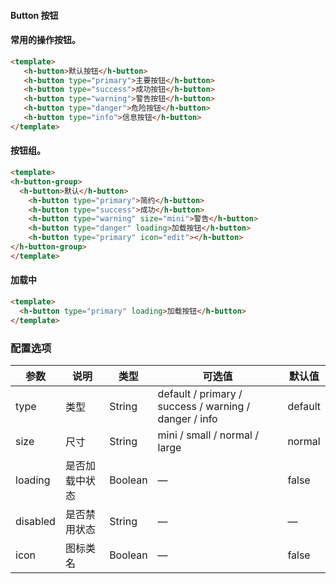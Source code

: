 #### Button 按钮


#### 常用的操作按钮。
<ClientOnly>
<heaven-button-default></heaven-button-default>
</ClientOnly>


``` html
<template>
   <h-button>默认按钮</h-button>
   <h-button type="primary">主要按钮</h-button>
   <h-button type="success">成功按钮</h-button>
   <h-button type="warning">警告按钮</h-button>
   <h-button type="danger">危险按钮</h-button>
   <h-button type="info">信息按钮</h-button>
</template>
```


#### 按钮组。


``` html
<template>
<h-button-group>
  <h-button>默认</h-button>
    <h-button type="primary">简约</h-button>
    <h-button type="success">成功</h-button>
    <h-button type="warning" size="mini">警告</h-button>
    <h-button type="danger" loading>加载按钮</h-button>
    <h-button type="primary" icon="edit"></h-button>
</h-button-group>
</template>
```


#### 加载中
<ClientOnly>
<heaven-button-loading></heaven-button-loading>
</ClientOnly>


``` html
<template>
  <h-button type="primary" loading>加载按钮</h-button> 
</template>
```


### 配置选项
| 参数 | 说明 | 类型 | 可选值 | 默认值 |
|-|-|-|-|-|
| type | 类型 | String | default / primary / success / warning / danger / info | default |
| size | 尺寸 | String | mini / small / normal / large | normal |
| loading | 是否加载中状态 | Boolean | — | false |
| disabled | 是否禁用状态 | String | — | — |
| icon | 图标类名 | Boolean | — | false |

